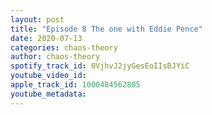 ```yaml
---
layout: post
title: "Episode 8 The one with Eddie Pence"
date: 2020-07-13
categories: chaos-theory
author: chaos-theory
spotify_track_id: 0VjhvJ2jyGesEoIIsBJYiC
youtube_video_id: 
apple_track_id: 1000484562805
youtube_metadata: 
---
```

